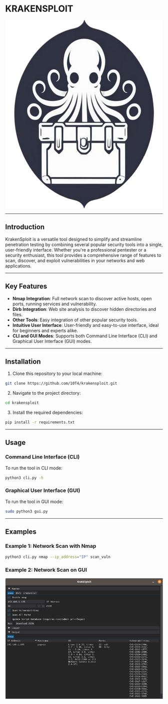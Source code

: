 # KRAKENSPLOIT
<div style="text-align: center;">
    <img src="https://github.com/10T4/krakensploit/blob/main/addons/krak%26logo.png" width="600" height="600">
</div>

---

## Introduction

KrakenSploit is a versatile tool designed to simplify and streamline penetration testing by combining several popular security tools into a single, user-friendly interface. Whether you're a professional pentester or a security enthusiast, this tool provides a comprehensive range of features to scan, discover, and exploit vulnerabilities in your networks and web applications.

---

## Key Features

- **Nmap Integration**: Full network scan to discover active hosts, open ports, running services and vulnerability.
- **Dirb Integration**: Web site analysis to discover hidden directories and files.
- **Other Tools**: Easy integration of other popular security tools.
- **Intuitive User Interface**: User-friendly and easy-to-use interface, ideal for beginners and experts alike.
- **CLI and GUI Modes**: Supports both Command Line Interface (CLI) and Graphical User Interface (GUI) modes.
---

## Installation

1. Clone this repository to your local machine:

```bash
git clone https://github.com/10T4/krakensploit.git
```

2. Navigate to the project directory:

```bash
cd krakensploit
```

3. Install the required dependencies:

```bash
pip install -r requirements.txt
```

---

## Usage

### Command Line Interface (CLI)

To run the tool in CLI mode:

```bash
python3 cli.py -h
```

### Graphical User Interface (GUI)

To run the tool in GUI mode:

```bash
sudo python3 gui.py
```

---

## Examples

### Example 1: Network Scan with Nmap

```bash
python3 cli.py nmap --ip_address="IP" scan_vuln
```

### Example 2: Network Scan on GUI


<img src="https://github.com/10T4/krakensploit/blob/main/addons/krakensploit.png">

